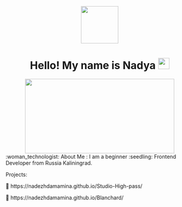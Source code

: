 <div id="header" align="center">
  <img src="https://media.giphy.com/media/qT3NpahR7tGnOqqjng/giphy.gif" width="100"/>
</div>
<div id="badges" align="center">
  <img src="https://komarev.com/ghpvc/?username=Nadezhdamamina&style=flat-square&color=blue" alt=""/>
</div>
<h1>
<div align="center">
  Hello! My name is Nadya 
  <img src="https://media.giphy.com/media/hvRJCLFzcasrR4ia7z/giphy.gif" width="30px"/>
</h1>
</div>
<div align="center">
  <img src="https://media.giphy.com/media/cNfIqjpCY1zqfaLmd8/giphy.gif" width="400" height="200"/>
</div>
:woman_technologist: About Me :
I am a beginner :seedling: Frontend Developer from Russia Kaliningrad.

<p>Projects:</p>
<p>&#127807; https://nadezhdamamina.github.io/Studio-High-pass/</p>
<p>&#127807; https://nadezhdamamina.github.io/Blanchard/</p>

                         
